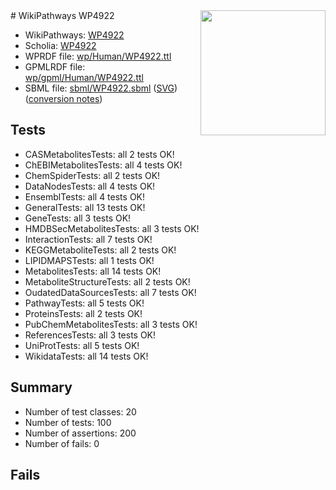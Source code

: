 <img style="float: right; width: 200px" src="../logo.png" />
# WikiPathways WP4922

* WikiPathways: [WP4922](https://identifiers.org/wikipathways:WP4922)
* Scholia: [WP4922](https://scholia.toolforge.org/wikipathways/WP4922)
* WPRDF file: [wp/Human/WP4922.ttl](../wp/Human/WP4922.ttl)
* GPMLRDF file: [wp/gpml/Human/WP4922.ttl](../wp/gpml/Human/WP4922.ttl)
* SBML file: [sbml/WP4922.sbml](../sbml/WP4922.sbml) ([SVG](../sbml/WP4922.svg)) ([conversion notes](../sbml/WP4922.txt))

## Tests
* CASMetabolitesTests: all 2 tests OK!
* ChEBIMetabolitesTests: all 4 tests OK!
* ChemSpiderTests: all 2 tests OK!
* DataNodesTests: all 4 tests OK!
* EnsemblTests: all 4 tests OK!
* GeneralTests: all 13 tests OK!
* GeneTests: all 3 tests OK!
* HMDBSecMetabolitesTests: all 3 tests OK!
* InteractionTests: all 7 tests OK!
* KEGGMetaboliteTests: all 2 tests OK!
* LIPIDMAPSTests: all 1 tests OK!
* MetabolitesTests: all 14 tests OK!
* MetaboliteStructureTests: all 2 tests OK!
* OudatedDataSourcesTests: all 7 tests OK!
* PathwayTests: all 5 tests OK!
* ProteinsTests: all 2 tests OK!
* PubChemMetabolitesTests: all 3 tests OK!
* ReferencesTests: all 3 tests OK!
* UniProtTests: all 5 tests OK!
* WikidataTests: all 14 tests OK!


## Summary

* Number of test classes: 20
* Number of tests: 100
* Number of assertions: 200
* Number of fails: 0

## Fails

